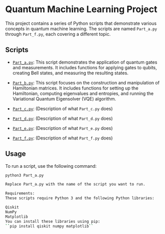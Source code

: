 # Quantum Machine Learning Project

This project contains a series of Python scripts that demonstrate various concepts in quantum machine learning. The scripts are named `Part_a.py` through `Part_f.py`, each covering a different topic.

## Scripts

- [`Part_a.py`](Part_a.py): This script demonstrates the application of quantum gates and measurements. It includes functions for applying gates to qubits, creating Bell states, and measuring the resulting states.

- [`Part_b.py`](Part_b.py): This script focuses on the construction and manipulation of Hamiltonian matrices. It includes functions for setting up the Hamiltonian, computing eigenvalues and entropies, and running the Variational Quantum Eigensolver (VQE) algorithm.

- [`Part_c.py`](Part_c.py): (Description of what `Part_c.py` does)

- [`Part_d.py`](Part_d.py): (Description of what `Part_d.py` does)

- [`Part_e.py`](Part_e.py): (Description of what `Part_e.py` does)

- [`Part_f.py`](Part_f.py): (Description of what `Part_f.py` does)

## Usage

To run a script, use the following command:

```sh
python3 Part_a.py

Replace Part_a.py with the name of the script you want to run.

Requirements:
These scripts require Python 3 and the following Python libraries:

Qiskit
NumPy
Matplotlib
You can install these libraries using pip:
``pip install qiskit numpy matplotlib``
